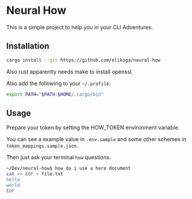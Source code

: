 # Neural How

This is a simple project to help you in your CLI Adventures.

## Installation

```bash
cargo install --git https://github.com/elikoga/neural-how
```

Also rust apparently needs make to install openssl.

Also add the following to your `~/.profile`:

```bash
export PATH="$PATH:$HOME/.cargo/bin"
```

## Usage

Prepare your token by setting the HOW_TOKEN environment variable.

You can see a example value in `.env.sample` and some other schemes in `token_mappings.sample.json`.

Then just ask your terminal `how` questions.

```bash
~/Dev/neural-how$ how do i use a here document
cat << EOF > file.txt
hello
world
EOF
```
